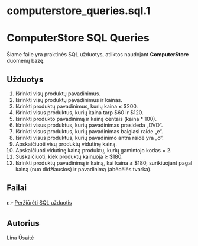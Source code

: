 # computerstore_queries.sql.1
# ComputerStore SQL Queries

Šiame faile yra praktinės SQL užduotys, atliktos naudojant **ComputerStore** duomenų bazę.

## Užduotys

1. Išrinkti visų produktų pavadinimus.  
2. Išrinkti visų produktų pavadinimus ir kainas.  
3. Išrinkti produktų pavadinimus, kurių kaina ≤ $200.  
4. Išrinkti visus produktus, kurių kaina tarp $60 ir $120.  
5. Išrinkti produkto pavadinimą ir kainą centais (kaina * 100).  
6. Išrinkti visus produktus, kurių pavadinimas prasideda „DVD“.  
7. Išrinkti visus produktus, kurių pavadinimas baigiasi raide „e“.  
8. Išrinkti visus produktus, kurių pavadinimo antra raidė yra „o“.  
9. Apskaičiuoti visų produktų vidutinę kainą.  
10. Apskaičiuoti vidutinę kainą produktų, kurių gamintojo kodas = 2.  
11. Suskaičiuoti, kiek produktų kainuoja ≥ $180.  
12. Išrinkti produktų pavadinimą ir kainą, kai kaina ≥ $180, surikiuojant pagal kainą (nuo didžiausios) ir pavadinimą (abėcėlės tvarka).

## Failai

👉 [Peržiūrėti SQL užduotis](https://github.com/LinaUsaite/computerstore_queries.sql.1/blob/main/ComputerStore_questionsLinaUsaite.sql)

## Autorius
Lina Ūsaitė
